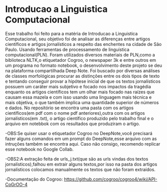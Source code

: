 # Introducao a Linguistica Computacional

Esse trabalho foi feito para a matéria de Introducao a Linguistica Computacional, seu objetivo foi de analisar as diferenças entre artigos científicos e artigos jornalísticos a respeito das enchentes na  cidade de São Paulo. Usando ferramentas de processamento de linguística computacional(PLN). Foram utilizados diversos materiais de PLN,como a biblioteca NLTK,o etiquetador Cogroo, o newspaper 3k e entre outros em um programa no formato notebook, o desenvolvimento deste projeto se deu na plataforma compartilhada Deep Note. 
Foi buscado por diversas análises de classes morfológicas procurar as distinções entre os dois tipos de texto e tentando conseguir provar a hipótese inicial de que os textos jornalísticos possuem um caráter mais subjetivo e focado nos impactos da tragédia enquanto os artigos científicos tem um olhar mais focado nas raízes que causam essa mazela e com isso usando uma linguagem mais técnica e mais objetiva, o que também implica uma quantidade superior de números e dados.
No repositório se encontra uma pasta com os artigos científicos(em pdf com o nome pdf anteriores),outra com os artigos jornalísticos(em .txt), o artigo científico produzido pelo trabalho final e o arquivo em notebbok com os resultados que produziram o artigo.

-OBS:Se quiser usar o etiquetador Cogroo no DeepNote,você precisará fazer alguns comandos em um prompt do DeepNote,esse arquivo com as intruções também se encontra aqui.
Caso não consigo, recomendo replicar esse notebook no Google Collab.

-OBS2:A extração feita de urls_j.txt(que são as urls vindas dos textos jornalísticos),falhou em extrair alguns textos,por isso na pasta dos artigos jornalísticos colocamos manualmente os textos que não foram extraídos.

-Documentação do Cogroo: https://github.com/cogroo/cogroo4/wiki/API-CoGrOO-4
